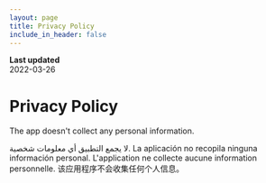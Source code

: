```yaml
---
layout: page
title: Privacy Policy
include_in_header: false
---
```


**Last updated**  
2022-03-26

# Privacy Policy
The app doesn't collect any personal information.

لا يجمع التطبيق أي معلومات شخصية.
La aplicación no recopila ninguna información personal.
L'application ne collecte aucune information personnelle.
该应用程序不会收集任何个人信息。
